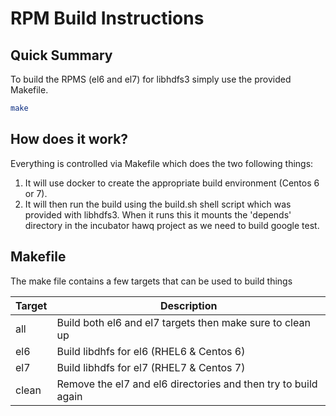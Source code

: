 # RPM Build Instructions

## Quick Summary

To build the RPMS (el6 and el7) for libhdfs3 simply use the provided Makefile.

```bash
make
```

## How does it work?

Everything is controlled via Makefile which does the two following things:

1. It will use docker to create the appropriate build environment (Centos 6 or 7).
2. It will then run the build using the build.sh shell script which was provided
   with libhdfs3. When it runs this it mounts the 'depends' directory in the
   incubator hawq project as we need to build google test.

## Makefile

The make file contains a few targets that can be used to build things

Target       | Description
------------ | -----------
all          | Build both el6 and el7 targets then make sure to clean up
el6          | Build libdhfs for el6 (RHEL6 & Centos 6)
el7          | Build libhdfs for el7 (RHEL7 & Centos 7)
clean        | Remove the el7 and el6 directories and then try to build again
